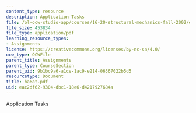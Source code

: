```yaml
---
content_type: resource
description: Application Tasks
file: /ol-ocw-studio-app/courses/16-20-structural-mechanics-fall-2002/eac2df629304dbc118e6d4217927684a_ha6at.pdf
file_size: 453834
file_type: application/pdf
learning_resource_types:
- Assignments
license: https://creativecommons.org/licenses/by-nc-sa/4.0/
ocw_type: OCWFile
parent_title: Assignments
parent_type: CourseSection
parent_uid: 9b1bc9a6-a1ce-1ac9-e214-06367022b5d5
resourcetype: Document
title: ha6at.pdf
uid: eac2df62-9304-dbc1-18e6-d4217927684a
---
```

Application Tasks